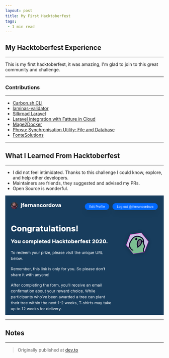 ```yaml
---
layout: post
title: My First Hacktoberfest
tags:
 - 1 min read
---
```


## My Hacktoberfest Experience
---

This is my first hacktoberfest, it was amazing, I'm glad to join to this great community and challenge. 

---

### Contributions
---
* [Carbon.sh CLI](https://github.com/CapitanFindusFI/carbonsh-cli/pull/3)
* [laminas-validator](https://github.com/laminas/laminas-validator/pull/75)
* [Silkroad Laravel](https://github.com/Devsome/silkroad-laravel/pull/73)
* [Laravel integration with Fatture in Cloud](https://github.com/offline-agency/laravel-fatture-in-cloud/pull/26)
* [Mage2Docker](https://github.com/graycoreio/mage2docker/pull/12)
* [Phpsu: Synchronisation Utility: File and Database](https://github.com/phpsu/phpsu/pull/167)
* [FonteSolutions](https://github.com/fontenele/php/pull/11)

---

## What I Learned From Hacktoberfest
---
* I did not feel intimidated. Thanks to this challenge I could know, explore, and help other developers.
* Maintainers are friends, they suggested and advised my PRs.
* Open Source is wonderful.

<img src="../assets/images/hacktoberfest.png" alt="Hacktoberfest" style="
  display: block;
  margin-left: auto;
  margin-right: auto;
  width: 100%;
  height: 10%;"
/>

---

## Notes
---

> Originally published at [dev.to](https://dev.to/jfernancordova/my-first-hacktoberfest-experience-37ik)